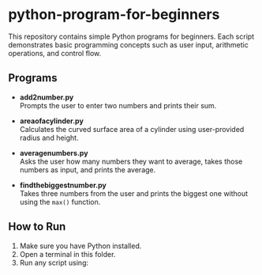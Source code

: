 ﻿# python-program-for-beginners

This repository contains simple Python programs for beginners. Each script demonstrates basic programming concepts such as user input, arithmetic operations, and control flow. 

## Programs

- **add2number.py**  
  Prompts the user to enter two numbers and prints their sum.

- **areaofacylinder.py**  
  Calculates the curved surface area of a cylinder using user-provided radius and height.

- **averagenumbers.py**  
  Asks the user how many numbers they want to average, takes those numbers as input, and prints the average.

- **findthebiggestnumber.py**  
  Takes three numbers from the user and prints the biggest one without using the `max()` function.

## How to Run

1. Make sure you have Python installed.
2. Open a terminal in this folder.
3. Run any script using:



